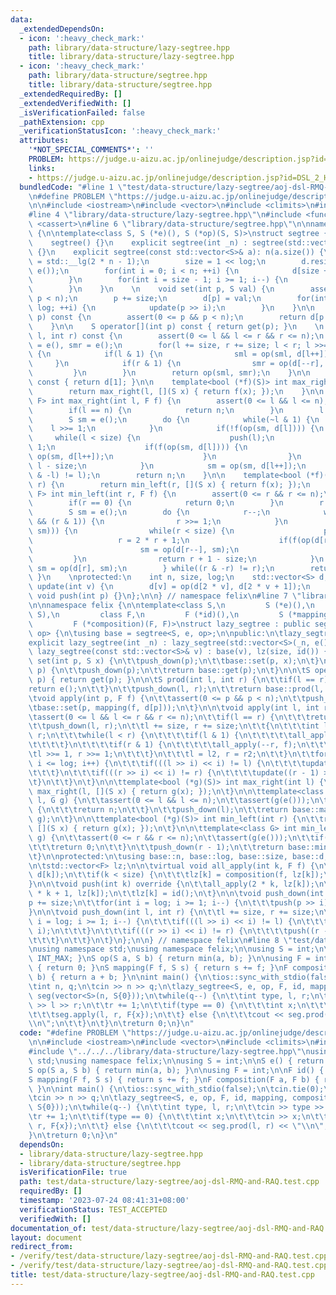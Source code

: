 ```yaml
---
data:
  _extendedDependsOn:
  - icon: ':heavy_check_mark:'
    path: library/data-structure/lazy-segtree.hpp
    title: library/data-structure/lazy-segtree.hpp
  - icon: ':heavy_check_mark:'
    path: library/data-structure/segtree.hpp
    title: library/data-structure/segtree.hpp
  _extendedRequiredBy: []
  _extendedVerifiedWith: []
  _isVerificationFailed: false
  _pathExtension: cpp
  _verificationStatusIcon: ':heavy_check_mark:'
  attributes:
    '*NOT_SPECIAL_COMMENTS*': ''
    PROBLEM: https://judge.u-aizu.ac.jp/onlinejudge/description.jsp?id=DSL_2_H
    links:
    - https://judge.u-aizu.ac.jp/onlinejudge/description.jsp?id=DSL_2_H
  bundledCode: "#line 1 \"test/data-structure/lazy-segtree/aoj-dsl-RMQ-and-RAQ.test.cpp\"\
    \n#define PROBLEM \"https://judge.u-aizu.ac.jp/onlinejudge/description.jsp?id=DSL_2_H\"\
    \n\n#include <iostream>\n#include <vector>\n#include <climits>\n#include <algorithm>\n\
    #line 4 \"library/data-structure/lazy-segtree.hpp\"\n#include <functional>\n#include\
    \ <cassert>\n#line 6 \"library/data-structure/segtree.hpp\"\n\nnamespace felix\
    \ {\n\ntemplate<class S, S (*e)(), S (*op)(S, S)>\nstruct segtree {\npublic:\n\
    \    segtree() {}\n    explicit segtree(int _n) : segtree(std::vector<S>(_n, e()))\
    \ {}\n    explicit segtree(const std::vector<S>& a): n(a.size()) {\n        log\
    \ = std::__lg(2 * n - 1);\n        size = 1 << log;\n        d.resize(size * 2,\
    \ e());\n        for(int i = 0; i < n; ++i) {\n            d[size + i] = a[i];\n\
    \        }\n        for(int i = size - 1; i >= 1; i--) {\n            update(i);\n\
    \        }\n    }\n    \n    void set(int p, S val) {\n        assert(0 <= p &&\
    \ p < n);\n        p += size;\n        d[p] = val;\n        for(int i = 1; i <=\
    \ log; ++i) {\n            update(p >> i);\n        }\n    }\n\n    S get(int\
    \ p) const {\n        assert(0 <= p && p < n);\n        return d[p + size];\n\
    \    }\n\n    S operator[](int p) const { return get(p); }\n    \n    S prod(int\
    \ l, int r) const {\n        assert(0 <= l && l <= r && r <= n);\n        S sml\
    \ = e(), smr = e();\n        for(l += size, r += size; l < r; l >>= 1, r >>= 1)\
    \ {\n            if(l & 1) {\n                sml = op(sml, d[l++]);\n       \
    \     }\n            if(r & 1) {\n                smr = op(d[--r], smr);\n   \
    \         }\n        }\n        return op(sml, smr);\n    }\n\n    S all_prod()\
    \ const { return d[1]; }\n\n    template<bool (*f)(S)> int max_right(int l) {\n\
    \        return max_right(l, [](S x) { return f(x); });\n    }\n\n    template<class\
    \ F> int max_right(int l, F f) {\n        assert(0 <= l && l <= n);\n        assert(f(e()));\n\
    \        if(l == n) {\n            return n;\n        }\n        l += size;\n\
    \        S sm = e();\n        do {\n            while(~l & 1) {\n            \
    \    l >>= 1;\n            }\n            if(!f(op(sm, d[l]))) {\n           \
    \     while(l < size) {\n                    push(l);\n                    l <<=\
    \ 1;\n                    if(f(op(sm, d[l]))) {\n                        sm =\
    \ op(sm, d[l++]);\n                    }\n                }\n                return\
    \ l - size;\n            }\n            sm = op(sm, d[l++]);\n        } while((l\
    \ & -l) != l);\n        return n;\n    }\n\n    template<bool (*f)(S)> int min_left(int\
    \ r) {\n        return min_left(r, [](S x) { return f(x); });\n    }\n\n    template<class\
    \ F> int min_left(int r, F f) {\n        assert(0 <= r && r <= n);\n        assert(f(e()));\n\
    \        if(r == 0) {\n            return 0;\n        }\n        r += size;\n\
    \        S sm = e();\n        do {\n            r--;\n            while(r > 1\
    \ && (r & 1)) {\n                r >>= 1;\n            }\n            if(!f(op(d[r],\
    \ sm))) {\n                while(r < size) {\n                    push(r);\n \
    \                   r = 2 * r + 1;\n                    if(f(op(d[r], sm))) {\n\
    \                        sm = op(d[r--], sm);\n                    }\n       \
    \         }\n                return r + 1 - size;\n            }\n           \
    \ sm = op(d[r], sm);\n        } while((r & -r) != r);\n        return 0;\n   \
    \ }\n    \nprotected:\n    int n, size, log;\n    std::vector<S> d;\n\n    void\
    \ update(int v) {\n        d[v] = op(d[2 * v], d[2 * v + 1]);\n    }\n\n    virtual\
    \ void push(int p) {}\n};\n\n} // namespace felix\n#line 7 \"library/data-structure/lazy-segtree.hpp\"\
    \n\nnamespace felix {\n\ntemplate<class S,\n         S (*e)(),\n         S (*op)(S,\
    \ S),\n         class F,\n         F (*id)(),\n         S (*mapping)(F, S),\n\
    \         F (*composition)(F, F)>\nstruct lazy_segtree : public segtree<S, e,\
    \ op> {\n\tusing base = segtree<S, e, op>;\n\npublic:\n\tlazy_segtree() {}\n\t\
    explicit lazy_segtree(int _n) : lazy_segtree(std::vector<S>(_n, e())) {}\n\texplicit\
    \ lazy_segtree(const std::vector<S>& v) : base(v), lz(size, id()) {}\n\n\tvoid\
    \ set(int p, S x) {\n\t\tpush_down(p);\n\t\tbase::set(p, x);\n\t}\n\n\tS get(int\
    \ p) {\n\t\tpush_down(p);\n\t\treturn base::get(p);\n\t}\n\n\tS operator[](int\
    \ p) { return get(p); }\n\n\tS prod(int l, int r) {\n\t\tif(l == r) {\n\t\t\t\
    return e();\n\t\t}\n\t\tpush_down(l, r);\n\t\treturn base::prod(l, r);\n\t}\n\n\
    \tvoid apply(int p, F f) {\n\t\tassert(0 <= p && p < n);\n\t\tpush_down(p);\n\t\
    \tbase::set(p, mapping(f, d[p]));\n\t}\n\n\tvoid apply(int l, int r, F f) {\n\t\
    \tassert(0 <= l && l <= r && r <= n);\n\t\tif(l == r) {\n\t\t\treturn;\n\t\t}\n\
    \t\tpush_down(l, r);\n\t\tl += size, r += size;\n\t\t{\n\t\t\tint l2 = l, r2 =\
    \ r;\n\t\t\twhile(l < r) {\n\t\t\t\tif(l & 1) {\n\t\t\t\t\tall_apply(l++, f);\n\
    \t\t\t\t}\n\t\t\t\tif(r & 1) {\n\t\t\t\t\tall_apply(--r, f);\n\t\t\t\t}\n\t\t\t\
    \tl >>= 1, r >>= 1;\n\t\t\t}\n\t\t\tl = l2, r = r2;\n\t\t}\n\t\tfor(int i = 1;\
    \ i <= log; i++) {\n\t\t\tif(((l >> i) << i) != l) {\n\t\t\t\tupdate(l >> i);\n\
    \t\t\t}\n\t\t\tif(((r >> i) << i) != r) {\n\t\t\t\tupdate((r - 1) >> i);\n\t\t\
    \t}\n\t\t}\n\t}\n\n\ttemplate<bool (*g)(S)> int max_right(int l) {\n\t\treturn\
    \ max_right(l, [](S x) { return g(x); });\n\t}\n\n\ttemplate<class G> int max_right(int\
    \ l, G g) {\n\t\tassert(0 <= l && l <= n);\n\t\tassert(g(e()));\n\t\tif(l == n)\
    \ {\n\t\t\treturn n;\n\t\t}\n\t\tpush_down(l);\n\t\treturn base::max_right(l,\
    \ g);\n\t}\n\n\ttemplate<bool (*g)(S)> int min_left(int r) {\n\t\treturn min_left(r,\
    \ [](S x) { return g(x); });\n\t}\n\n\ttemplate<class G> int min_left(int r, G\
    \ g) {\n\t\tassert(0 <= r && r <= n);\n\t\tassert(g(e()));\n\t\tif(r == 0) {\n\
    \t\t\treturn 0;\n\t\t}\n\t\tpush_down(r - 1);\n\t\treturn base::min_left(r, g);\n\
    \t}\n\nprotected:\n\tusing base::n, base::log, base::size, base::d;\n\tusing base::update;\n\
    \n\tstd::vector<F> lz;\n\n\tvirtual void all_apply(int k, F f) {\n\t\td[k] = mapping(f,\
    \ d[k]);\n\t\tif(k < size) {\n\t\t\tlz[k] = composition(f, lz[k]);\n\t\t}\n\t\
    }\n\n\tvoid push(int k) override {\n\t\tall_apply(2 * k, lz[k]);\n\t\tall_apply(2\
    \ * k + 1, lz[k]);\n\t\tlz[k] = id();\n\t}\n\n\tvoid push_down(int p) {\n\t\t\
    p += size;\n\t\tfor(int i = log; i >= 1; i--) {\n\t\t\tpush(p >> i);\n\t\t}\n\t\
    }\n\n\tvoid push_down(int l, int r) {\n\t\tl += size, r += size;\n\t\tfor(int\
    \ i = log; i >= 1; i--) {\n\t\t\tif(((l >> i) << i) != l) {\n\t\t\t\tpush(l >>\
    \ i);\n\t\t\t}\n\t\t\tif(((r >> i) << i) != r) {\n\t\t\t\tpush((r - 1) >> i);\n\
    \t\t\t}\n\t\t}\n\t}\n};\n\n} // namespace felix\n#line 8 \"test/data-structure/lazy-segtree/aoj-dsl-RMQ-and-RAQ.test.cpp\"\
    \nusing namespace std;\nusing namespace felix;\n\nusing S = int;\n\nS e() { return\
    \ INT_MAX; }\nS op(S a, S b) { return min(a, b); }\n\nusing F = int;\n\nF id()\
    \ { return 0; }\nS mapping(F f, S s) { return s += f; }\nF composition(F a, F\
    \ b) { return a + b; }\n\nint main() {\n\tios::sync_with_stdio(false);\n\tcin.tie(0);\n\
    \tint n, q;\n\tcin >> n >> q;\n\tlazy_segtree<S, e, op, F, id, mapping, composition>\
    \ seg(vector<S>(n, S{0}));\n\twhile(q--) {\n\t\tint type, l, r;\n\t\tcin >> type\
    \ >> l >> r;\n\t\tr += 1;\n\t\tif(type == 0) {\n\t\t\tint x;\n\t\t\tcin >> x;\n\
    \t\t\tseg.apply(l, r, F{x});\n\t\t} else {\n\t\t\tcout << seg.prod(l, r) << \"\
    \\n\";\n\t\t}\n\t}\n\treturn 0;\n}\n"
  code: "#define PROBLEM \"https://judge.u-aizu.ac.jp/onlinejudge/description.jsp?id=DSL_2_H\"\
    \n\n#include <iostream>\n#include <vector>\n#include <climits>\n#include <algorithm>\n\
    #include \"../../../library/data-structure/lazy-segtree.hpp\"\nusing namespace\
    \ std;\nusing namespace felix;\n\nusing S = int;\n\nS e() { return INT_MAX; }\n\
    S op(S a, S b) { return min(a, b); }\n\nusing F = int;\n\nF id() { return 0; }\n\
    S mapping(F f, S s) { return s += f; }\nF composition(F a, F b) { return a + b;\
    \ }\n\nint main() {\n\tios::sync_with_stdio(false);\n\tcin.tie(0);\n\tint n, q;\n\
    \tcin >> n >> q;\n\tlazy_segtree<S, e, op, F, id, mapping, composition> seg(vector<S>(n,\
    \ S{0}));\n\twhile(q--) {\n\t\tint type, l, r;\n\t\tcin >> type >> l >> r;\n\t\
    \tr += 1;\n\t\tif(type == 0) {\n\t\t\tint x;\n\t\t\tcin >> x;\n\t\t\tseg.apply(l,\
    \ r, F{x});\n\t\t} else {\n\t\t\tcout << seg.prod(l, r) << \"\\n\";\n\t\t}\n\t\
    }\n\treturn 0;\n}\n"
  dependsOn:
  - library/data-structure/lazy-segtree.hpp
  - library/data-structure/segtree.hpp
  isVerificationFile: true
  path: test/data-structure/lazy-segtree/aoj-dsl-RMQ-and-RAQ.test.cpp
  requiredBy: []
  timestamp: '2023-07-24 08:41:31+08:00'
  verificationStatus: TEST_ACCEPTED
  verifiedWith: []
documentation_of: test/data-structure/lazy-segtree/aoj-dsl-RMQ-and-RAQ.test.cpp
layout: document
redirect_from:
- /verify/test/data-structure/lazy-segtree/aoj-dsl-RMQ-and-RAQ.test.cpp
- /verify/test/data-structure/lazy-segtree/aoj-dsl-RMQ-and-RAQ.test.cpp.html
title: test/data-structure/lazy-segtree/aoj-dsl-RMQ-and-RAQ.test.cpp
---
```

